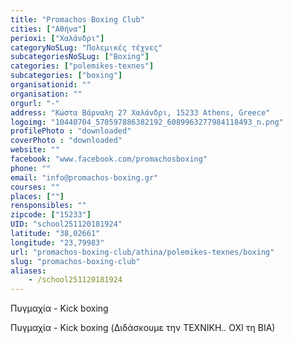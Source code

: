 ```yaml
---
title: "Promachos Boxing Club"
cities: ["Αθήνα"]
perioxi: ["Χαλάνδρι"]
categoryNoSLug: "Πολεμικές τέχνες"
subcategoriesNoSLug: ["Boxing"]
categories: ["polemikes-texnes"]
subcategories: ["boxing"]
organisationid: ""
organisation: ""
orgurl: "-"
address: "Κώστα Βάρναλη 27 Χαλάνδρι, 15233 Athens, Greece"
logoimg: "10440704_570597886382192_6089963277984118493_n.png"
profilePhoto : "downloaded"
coverPhoto : "downloaded"
website: ""
facebook: "www.facebook.com/promachosboxing"
phone: ""
email: "info@promachos-boxing.gr"
courses: ""
places: [""]
rensponsibles: ""
zipcode: ["15233"]
UID: "school251120181924"
latitude: "38,02661"
longitude: "23,79983"
url: "promachos-boxing-club/athina/polemikes-texnes/boxing"
slug: "promachos-boxing-club"
aliases:
    - /school251120181924
---
```



Πυγμαχία - Kick boxing

Πυγμαχία - Kick boxing (Διδάσκουμε την ΤΕΧΝΙΚΗ.. ΟΧΙ τη BIA)